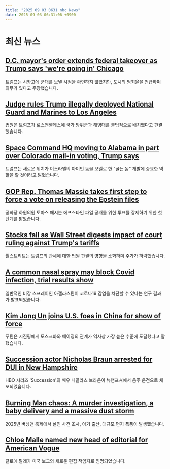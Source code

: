 ```yaml
---
title: "2025 09 03 0631 nbc News"
date: 2025-09-03 06:31:06 +0900
---
```


# 최신 뉴스 

## [D.C. mayor's order extends federal takeover as Trump says 'we're going in' Chicago](https://www.nbcnews.com/politics/trump-administration/live-blog/trump-congress-shutdown-epstein-gaza-ukraine-tariffs-live-updates-rcna228242)  
트럼프는 시카고에 군대를 보낼 시점을 확인하지 않았지만, 도시의 범죄율을 언급하며 의무가 있다고 주장했습니다.  

## [Judge rules Trump illegally deployed National Guard and Marines to Los Angeles](https://www.nbcnews.com/news/us-news/judge-rules-trump-illegally-deployed-national-guard-l-rcna224779)  
법원은 트럼프가 로스앤젤레스에 국가 방위군과 해병대를 불법적으로 배치했다고 판결했습니다.  

## [Space Command HQ moving to Alabama in part over Colorado mail-in voting, Trump says](https://www.nbcnews.com/politics/white-house/trump-moving-space-command-hq-alabama-colorado-mail-voting-system-rcna228647)  
트럼프는 새로운 위치가 이스라엘의 아이언 돔을 모델로 한 "골든 돔" 개발에 중요한 역할을 할 것이라고 밝혔습니다.  

## [GOP Rep. Thomas Massie takes first step to force a vote on releasing the Epstein files](https://www.nbcnews.com/politics/congress/thomas-massie-step-force-vote-release-epstein-files-congress-rcna228544)  
공화당 하원의원 토마스 매시는 에프스타인 파일 공개를 위한 투표를 강제하기 위한 첫 단계를 밟았습니다.  

## [Stocks fall as Wall Street digests impact of court ruling against Trump's tariffs](https://www.nbcnews.com/business/markets/stocks-tumble-debt-concerns-economic-worries-grip-markets-rcna228570)  
월스트리트는 트럼프의 관세에 대한 법원 판결의 영향을 소화하며 주가가 하락했습니다.  

## [A common nasal spray may block Covid infection, trial results show](https://www.nbcnews.com/health/health-news/covid-infection-may-prevented-common-nasal-antihistamine-spray-trial-s-rcna228500)  
일반적인 비강 스프레이인 아젤라스틴이 코로나19 감염을 차단할 수 있다는 연구 결과가 발표되었습니다.  

## [Kim Jong Un joins U.S. foes in China for show of force](https://www.nbcnews.com/world/asia/xi-putin-reaffirm-old-friend-ties-face-us-challenges-rcna228476)  
푸틴은 시진핑에게 모스크바와 베이징의 관계가 역사상 가장 높은 수준에 도달했다고 말했습니다.  

## [Succession actor Nicholas Braun arrested for DUI in New Hampshire](https://www.nbcnews.com/pop-culture/pop-culture-news/succession-actor-nicholas-braun-arrested-dui-new-hampshire-rcna228613)  
HBO 시리즈 'Succession'의 배우 니콜라스 브라운이 뉴햄프셔에서 음주 운전으로 체포되었습니다.  

## [Burning Man chaos: A murder investigation, a baby delivery and a massive dust storm](https://www.nbcnews.com/pop-culture/pop-culture-news/burning-man-2025-murder-investigation-baby-delivery-massive-dust-storm-rcna228513)  
2025년 버닝맨 축제에서 살인 사건 조사, 아기 출산, 대규모 먼지 폭풍이 발생했습니다.  

## [Chloe Malle named new head of editorial for American Vogue](https://www.nbcnews.com/news/us-news/chloe-malle-named-new-head-editorial-american-vogue-rcna228499)  
클로에 말레가 미국 보그의 새로운 편집 책임자로 임명되었습니다.